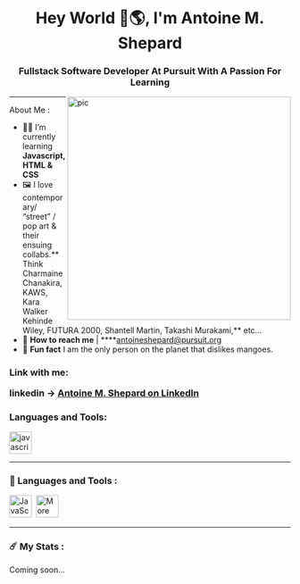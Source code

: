 

<h1 align="center">Hey World 👋🌎, I'm Antoine M. Shepard</h1>
<h3 align="center">Fullstack Software Developer At Pursuit With A Passion For Learning</h3>
<img align="right" alt="pic" width="400" src="[https://3.bp.blogspot.com/-vHuQ-Bn6lTg/V-qRgGtUZ7I/AAAAAAAAB8Y/LpyekK2EshEWsdWSGHCHmTrB1JC6G11hwCLcB/s640/javascript%2Bcodebehind.gif](https://3.bp.blogspot.com/-vHuQ-Bn6lTg/V-qRgGtUZ7I/AAAAAAAAB8Y/LpyekK2EshEWsdWSGHCHmTrB1JC6G11hwCLcB/s640/javascript%2Bcodebehind.gif)">

---

About Me :

- 👨‍🏫 I’m currently learning **Javascript, HTML & CSS**
- 🖼 I love contemporary/ “street” / pop art & their ensuing collabs.** Think Charmaine Chanakira, KAWS, Kara Walker Kehinde Wiley, FUTURA 2000, Shantell Martin, Takashi Murakami,** etc…
- 📩 **How to reach me**  |  ****[antoineshepard@pursuit.org](mailto:antoineshepard@pursuit.org)
- 🥭 **Fun fact** I am the only person on the planet that dislikes mangoes.

<h3 align="left">Link with me:

linkedin -> [Antoine M. Shepard on LinkedIn](https://www.linkedin.com/in/ams83/)</h3>
<p align="left">
</p>

<h3 align="left">Languages and Tools:</h3>
<p align="left"> <a href="[https://developer.mozilla.org/en-US/docs/Web/JavaScript](https://developer.mozilla.org/en-US/docs/Web/JavaScript)" target="_blank" rel="noreferrer"> <img src="[https://raw.githubusercontent.com/devicons/devicon/master/icons/javascript/javascript-original.svg](https://raw.githubusercontent.com/devicons/devicon/master/icons/javascript/javascript-original.svg)" alt="javascript" width="40" height="40"/> </a> </p>

---

### 👀 Languages and Tools :

<div>
<img src="[https://github.com/devicons/devicon/blob/master/icons/javascript/javascript-original.svg](https://github.com/devicons/devicon/blob/master/icons/javascript/javascript-original.svg)" title="JavaScript" alt="JavaScript" width="40" height="40"/> 
<img src="[https://github.com/devicons/devicon/blob/master/icons/mysql/mysql-original-wordmark.svg](https://www.google.com/url?sa=i&url=https%3A%2F%2Fmyholidaysnow.co.uk%2Fproduct%2Fmore-destinations-coming-soon%2F&psig=AOvVaw13_lBob0RyqFm0-1z2l2T4&ust=1679112059862000&source=images&cd=vfe&ved=0CA4QjRxqFwoTCKi3oYCK4v0CFQAAAAAdAAAAABAJ)" title="More"  alt="More coming soon" width="40" height="40"/> 
 
</div>

---

### ☄️ My Stats :

Coming soon…

<!--
**amshepard/amshepard** is a ✨ _special_ ✨ repository because its `README.md` (this file) appears on your GitHub profile.

Here are some ideas to get you started:

- 🔭 I’m currently working on ...
- 🌱 I’m currently learning ...
- 👯 I’m looking to collaborate on ...
- 🤔 I’m looking for help with ...
- 💬 Ask me about ...
- 📫 How to reach me: ...
- 😄 Pronouns: ...
- ⚡ Fun fact: ...
-->
